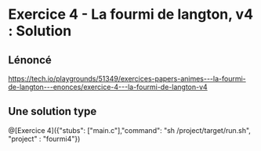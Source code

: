 # Exercice 4 - La fourmi de langton, v4 : Solution

## Lénoncé

https://tech.io/playgrounds/51349/exercices-papers-animes---la-fourmi-de-langton---enonces/exercice-4---la-fourmi-de-langton-v4

## Une solution type

@[Exercice 4]({"stubs": ["main.c"],"command": "sh /project/target/run.sh", "project" : "fourmi4"})
